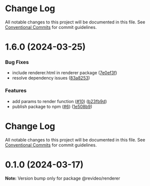 # Change Log

All notable changes to this project will be documented in this file.
See [Conventional Commits](https://conventionalcommits.org) for commit guidelines.

# 1.6.0 (2024-03-25)


### Bug Fixes

* include renderer.html in renderer package ([7e0ef3f](https://github.com/havenhq/revideo/commit/7e0ef3ffb3bf16305ea68ac782ac76aaee7ff9c6))
* resolve dependency issues ([83a8253](https://github.com/havenhq/revideo/commit/83a8253937cedd7b5a02fc9bac842ce6ced464ac))


### Features

* add params to render function ([#10](https://github.com/havenhq/revideo/issues/10)) ([b23fb9d](https://github.com/havenhq/revideo/commit/b23fb9de3473eca9de23b8327c2c650f54c5c66b))
* publish package to npm ([#6](https://github.com/havenhq/revideo/issues/6)) ([1e508b9](https://github.com/havenhq/revideo/commit/1e508b983d75cc7a647f5d6de5ce62ff4ec90953))





# Change Log

All notable changes to this project will be documented in this file. See
[Conventional Commits](https://conventionalcommits.org) for commit guidelines.

# 0.1.0 (2024-03-17)

**Note:** Version bump only for package @revideo/renderer
